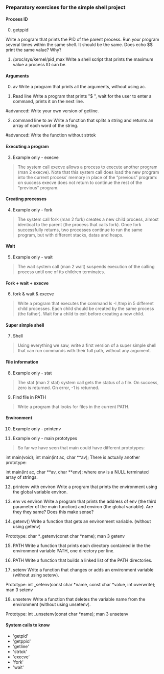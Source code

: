 ### Preparatory exercises for the simple shell project

#### Process ID

0. getppid

Write a program that prints the PID of the parent process. Run your program several times within the same shell. It should be the same. Does echo $$ print the same value? Why?

1. /proc/sys/kernel/pid_max
Write a shell script that prints the maximum value a process ID can be.

#### Arguments

0. av
Write a program that prints all the arguments, without using ac.

1. Read line
Write a program that prints "$ ", wait for the user to enter a command, prints it on the next line.

#advanced: Write your own version of getline.

2. command line to av
Write a function that splits a string and returns an array of each word of the string.

#advanced: Write the function without strtok

#### Executing a program

3. Example only - execve

> The system call execve allows a process to execute another program (man 2 execve). Note that this system call does load the new program into the current process’ memory in place of the “previous” program: on success execve does not return to continue the rest of the “previous” program.

#### Creating processes

4. Example only - fork

> The system call fork (man 2 fork) creates a new child process, almost identical to the parent (the process that calls fork). Once fork successfully returns, two processes continue to run the same program, but with different stacks, datas and heaps.

#### Wait

5. Example only - wait

> The wait system call (man 2 wait) suspends execution of the calling process until one of its children terminates.

#### Fork + wait + execve

6. fork & wait & execve

> Write a program that executes the command ls -l /tmp in 5 different child processes. Each child should be created by the same process (the father). Wait for a child to exit before creating a new child.

#### Super simple shell

7. Shell

> Using everything we saw, write a first version of a super simple shell that can run commands with their full path, without any argument.

#### File information

8. Example only - stat

> The stat (man 2 stat) system call gets the status of a file. On success, zero is returned. On error, -1 is returned.
 
9. Find file in PATH

> Write a program that looks for files in the current PATH.

#### Environment

10. Example only - printenv

11. Example only - main prototypes

> So far we have seen that main could have different prototypes:

int main(void);
int main(int ac, char **av);
There is actually another prototype:

int main(int ac, char **av, char **env);
where env is a NULL terminated array of strings.

12. printenv with environ
Write a program that prints the environment using the global variable environ.

13. env vs environ
Write a program that prints the address of env (the third parameter of the main function) and environ (the global variable). Are they they same? Does this make sense?

14. getenv()
Write a function that gets an environment variable. (without using getenv)

Prototype: char *_getenv(const char *name);
man 3 getenv

15. PATH
Write a function that prints each directory contained in the the environment variable PATH, one directory per line.

16. PATH
Write a function that builds a linked list of the PATH directories.

17. setenv
Write a function that changes or adds an environment variable (without using setenv).

Prototype: int _setenv(const char *name, const char *value, int overwrite);
man 3 setenv

18. unsetenv
Write a function that deletes the variable name from the environment (without using unsetenv).

Prototype: int _unsetenv(const char *name);
man 3 unsetenv

#### System calls to know

- 'getpid'
- 'getppid'
- 'getline'
- 'strtok'
- 'execve'
- 'fork'
- 'wait'

